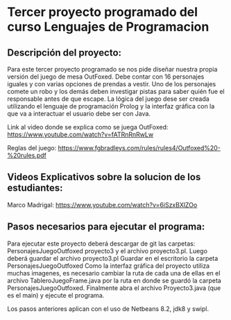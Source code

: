 # Tercer proyecto programado del curso Lenguajes de Programacion

## Descripción del proyecto: 
Para este tercer proyecto programado se nos pide diseñar nuestra propia versión del juego de mesa OutFoxed. Debe contar con 16 personajes iguales y con varias opciones de prendas a vestir.
Uno de los personajes comete un robo y los demás deben investigar pistas para saber quién fue el responsable antes de que escape.
La lógica del juego dese ser creada utilizando el lenguaje de programación Prolog y la interfaz gráfica con la que va a interactuar el usuario debe ser con Java.

Link al video donde se explica como se juega OutFoxed: https://www.youtube.com/watch?v=fATRnRnRwLw

Reglas del juego: https://www.fgbradleys.com/rules/rules4/Outfoxed%20-%20rules.pdf

## Videos Explicativos sobre la solucion de los estudiantes: 
Marco Madrigal: https://www.youtube.com/watch?v=6iSzxBXlZOo

## Pasos necesarios para ejecutar el programa:
Para ejecutar este proyecto deberá descargar de git las carpetas: PersonajesJuegoOutfoxed
proyecto3 y el archivo proyecto3.pl.
Luego deberá guardar el archivo proyecto3.pl 
Guardar en el escritorio la carpeta PersonajesJuegoOutfoxed
Como la interfaz gráfica del proyecto utiliza muchas imagenes, es necesario cambiar la ruta
de cada una de ellas en el archivo TableroJuegoFrame.java por la ruta en donde se guardó la
carpeta PersonajesJuegoOutfoxed.
Finalmente abra el archivo Proyecto3.java (que es el main) y ejecute el programa.

Los pasos anteriores aplican con el uso de Netbeans 8.2, jdk8 y swipl. 
